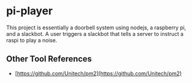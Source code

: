 # pi-player
This project is essentially a doorbell system using nodejs, a raspberry pi, and a slackbot. A user triggers a slackbot that tells a server to instruct a raspi to play a noise.

## Other Tool References
- [https://github.com/Unitech/pm2](https://github.com/Unitech/pm2)
